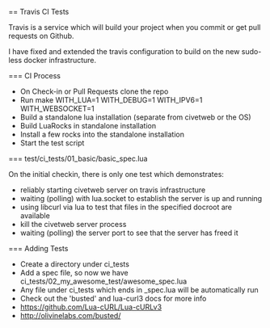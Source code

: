 == Travis CI Tests

Travis is a service which will build your project when you commit or get pull requests on Github.

I have fixed and extended the travis configuration to build on the new sudo-less docker infrastructure.

=== CI Process

* On Check-in or Pull Requests clone the repo
* Run make WITH_LUA=1 WITH_DEBUG=1 WITH_IPV6=1 WITH_WEBSOCKET=1
* Build a standalone lua installation (separate from civetweb or the OS)
* Build LuaRocks in standalone installation
* Install a few rocks into the standalone installation
* Start the test script

=== test/ci_tests/01_basic/basic_spec.lua

On the initial checkin, there is only one test which demonstrates:

* reliably starting civetweb server on travis infrastructure
* waiting (polling) with lua.socket to establish the server is up and running 
* using libcurl via lua to test that files in the specified docroot are available
* kill the civetweb server process
* waiting (polling) the server port to see that the server has freed it

=== Adding Tests

* Create a directory under ci_tests
* Add a spec file, so now we have ci_tests/02_my_awesome_test/awesome_spec.lua
* Any file under ci_tests which ends in _spec.lua will be automatically run
* Check out the 'busted' and lua-curl3 docs for more info
* https://github.com/Lua-cURL/Lua-cURLv3
* http://olivinelabs.com/busted/

